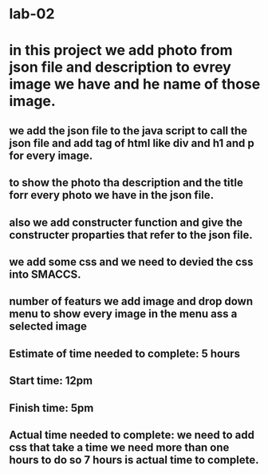 # lab-02
# in this project we add photo from json file and description to evrey image we have and he name of those image.
## we add the json file to the java script to call the json file and add tag of html like div and h1 and p for every image.
## to show the photo tha description and the title forr every photo we have in the json file. 
## also we add constructer function and give the constructer proparties that refer to the json file. 
## we add some css and we need to devied the css into SMACCS. 

## number of featurs we add image and drop down menu to show every image in the menu ass a selected image 
## Estimate of time needed to complete: 5 hours 

## Start time: 12pm

## Finish time: 5pm

## Actual time needed to complete: we need to add css that take a time we need more than one hours to do so 7 hours is actual time to complete.